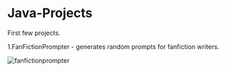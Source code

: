 # Java-Projects
First few projects.

1.FanFictionPrompter - generates random prompts for fanfiction writers.

![fanfictionprompter](https://cloud.githubusercontent.com/assets/19261852/15110629/60853a5a-15e2-11e6-9616-f766e59c6141.png)


